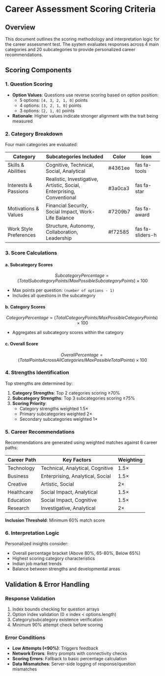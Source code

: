 # Career Assessment Scoring Criteria

## Overview
This document outlines the scoring methodology and interpretation logic for the career assessment test. The system evaluates responses across 4 main categories and 20 subcategories to provide personalized career recommendations.

## Scoring Components

### 1. Question Scoring
- **Option Values**: Questions use reverse scoring based on option position:
  - 5 options: `[4, 3, 2, 1, 0]` points
  - 4 options: `[3, 2, 1, 0]` points
  - 3 options: `[2, 1, 0]` points
- **Rationale**: Higher values indicate stronger alignment with the trait being measured

### 2. Category Breakdown
Four main categories are evaluated:

| Category | Subcategories Included | Color | Icon |
|----------|-------------------------|-------|------|
| Skills & Abilities | Cognitive, Technical, Social, Analytical | #4361ee | fas fa-tools |
| Interests & Passions | Realistic, Investigative, Artistic, Social, Enterprising, Conventional | #3a0ca3 | fas fa-star |
| Motivations & Values | Financial Security, Social Impact, Work-Life Balance | #7209b7 | fas fa-award |
| Work Style Preferences | Structure, Autonomy, Collaboration, Leadership | #f72585 | fas fa-sliders-h |

### 3. Score Calculations

#### a. Subcategory Scores
```math
Subcategory Percentage = (Total Subcategory Points / Max Possible Subcategory Points) × 100
```
- Max points per question: `(number of options - 1)`
- Includes all questions in the subcategory

#### b. Category Scores
```math
Category Percentage = (Total Category Points / Max Possible Category Points) × 100
```
- Aggregates all subcategory scores within the category

#### c. Overall Score
```math
Overall Percentage = (Total Points Across All Categories / Max Possible Total Points) × 100
```

### 4. Strengths Identification
Top strengths are determined by:
1. **Category Strengths**: Top 2 categories scoring ≥70%
2. **Subcategory Strengths**: Top 3 subcategories scoring ≥75%
3. **Scoring Priority**:
   - Category strengths weighted 1.5×
   - Primary subcategories weighted 2×
   - Secondary subcategories weighted 1×

### 5. Career Recommendations
Recommendations are generated using weighted matches against 6 career paths:

| Career Path | Key Factors | Weighting |
|-------------|-------------|-----------|
| Technology | Technical, Analytical, Cognitive | 1.5× |
| Business | Enterprising, Analytical, Social | 1.5× |
| Creative | Artistic, Social | 2× |
| Healthcare | Social Impact, Analytical | 1.5× |
| Education | Social Impact, Cognitive | 1.5× |
| Research | Investigative, Analytical | 2× |

**Inclusion Threshold**: Minimum 60% match score

### 6. Interpretation Logic
Personalized insights consider:
- Overall percentage bracket (Above 80%, 65-80%, Below 65%)
- Highest scoring category characteristics
- Indian job market trends
- Balance between strengths and developmental areas

## Validation & Error Handling

### Response Validation
1. Index bounds checking for question arrays
2. Option index validation (0 ≤ index < options.length)
3. Category/subcategory existence verification
4. Minimum 90% attempt check before scoring

### Error Conditions
- **Low Attempts (<90%)**: Triggers feedback
- **Network Errors**: Retry prompts with connectivity checks
- **Scoring Errors**: Fallback to basic percentage calculation
- **Data Mismatches**: Server-side logging of response/question mismatches
